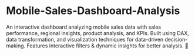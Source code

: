 # Mobile-Sales-Dashboard-Analysis
An interactive dashboard analyzing mobile sales data with sales performance, regional insights, product analysis, and KPIs. Built using DAX, data transformation, and visualization techniques for data-driven decision-making. Features interactive filters &amp; dynamic insights for better analysis. 🚀
